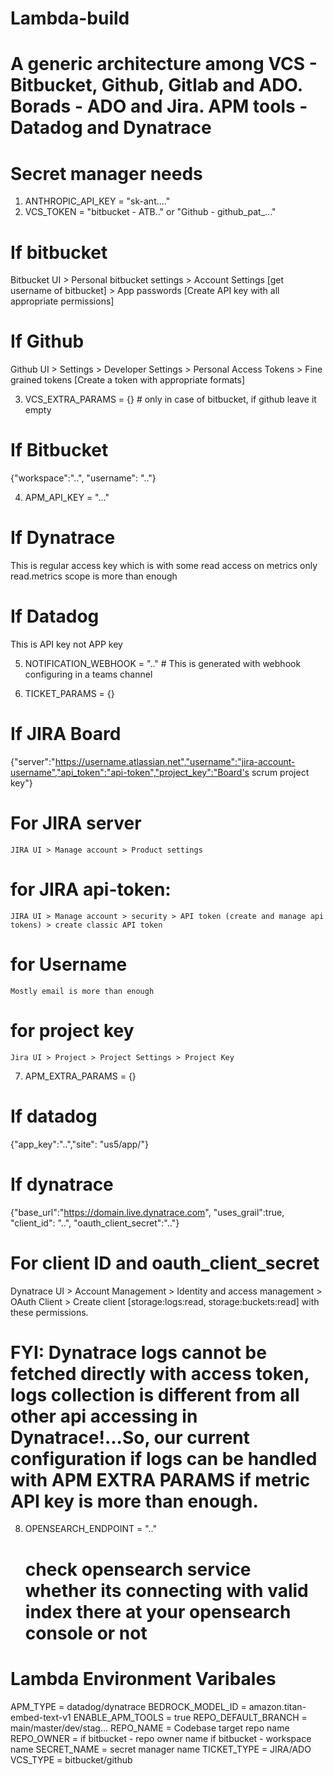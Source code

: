 # Lambda-build
# A generic architecture among VCS - Bitbucket, Github, Gitlab and ADO. Borads - ADO and Jira. APM tools - Datadog and Dynatrace

# Secret manager needs
1. ANTHROPIC_API_KEY = "sk-ant...."
2. VCS_TOKEN = "bitbucket - ATB.." or "Github - github_pat_..."
# If bitbucket
Bitbucket UI > Personal bitbucket settings > Account Settings [get username of bitbucket]
                                           > App passwords [Create API key with all appropriate permissions]
# If Github
Github UI > Settings > Developer Settings > Personal Access Tokens > Fine grained tokens [Create a token with appropriate formats]

3. VCS_EXTRA_PARAMS = {} # only in case of bitbucket, if github leave it empty
# If Bitbucket
{"workspace":"..", "username": ".."}

4. APM_API_KEY = "..."
# If Dynatrace
This is regular access key which is with some read access on metrics only read.metrics scope is more than enough

# If Datadog
This is API key not APP key

5. NOTIFICATION_WEBHOOK = ".."   # This is generated with webhook configuring in a teams channel

6. TICKET_PARAMS = {}
# If JIRA Board
{"server":"https://username.atlassian.net","username":"jira-account-username","api_token":"api-token","project_key":"Board's scrum project key"}

  # For JIRA server
    JIRA UI > Manage account > Product settings

  # for JIRA api-token:
    JIRA UI > Manage account > security > API token (create and manage api tokens) > create classic API token

  # for Username
    Mostly email is more than enough
  # for project key
    Jira UI > Project > Project Settings > Project Key

7. APM_EXTRA_PARAMS = {}
# If datadog
  {"app_key":"..","site": "us5/app/<EMPTY>"}

# If dynatrace
{"base_url":"https://domain.live.dynatrace.com", "uses_grail":true, "client_id": "..", "oauth_client_secret":".."}

  # For client ID and oauth_client_secret
  Dynatrace UI > Account Management > Identity and access management > OAuth Client > Create client [storage:logs:read, storage:buckets:read] with these       permissions.

  # FYI: Dynatrace logs cannot be fetched directly with access token, logs collection is different from all other api accessing in Dynatrace!...So, our current configuration if logs can be handled with APM EXTRA PARAMS if metric API key is more than enough.

8. OPENSEARCH_ENDPOINT = ".."

   # check opensearch service whether its connecting with valid index there at your opensearch console or not

# Lambda Environment Varibales
APM_TYPE = datadog/dynatrace
BEDROCK_MODEL_ID = amazon.titan-embed-text-v1
ENABLE_APM_TOOLS = true
REPO_DEFAULT_BRANCH = main/master/dev/stag...
REPO_NAME = Codebase target repo name 
REPO_OWNER = if bitbucket - repo owner name
             if bitbucket - workspace name
SECRET_NAME = secret manager name
TICKET_TYPE = JIRA/ADO
VCS_TYPE = bitbucket/github

